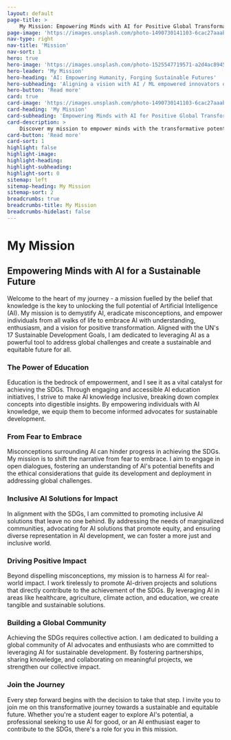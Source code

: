 ```yaml
---
layout: default
page-title: >
    My Mission: Empowering Minds with AI for Positive Global Transformation
page-image: 'https://images.unsplash.com/photo-1490730141103-6cac27aaab94?ixlib=rb-4.0.3&ixid=M3wxMjA3fDB8MHxwaG90by1wYWdlfHx8fGVufDB8fHx8fA%3D%3D&auto=format&fit=crop&w=2070&q=80'
nav-type: right
nav-title: 'Mission'
nav-sort: 1
hero: true
hero-image: 'https://images.unsplash.com/photo-1525547719571-a2d4ac8945e2?ixlib=rb-1.2.1&ixid=MnwxMjA3fDB8MHxwaG90by1wYWdlfHx8fGVufDB8fHx8&auto=format&fit=crop&w=1064&q=80'
hero-leader: 'My Mission'
hero-heading: 'AI: Empowering Humanity, Forging Sustainable Futures'
hero-subheading: 'Aligning a vision with AI / ML empowered innovators of tomorrow'
hero-button: 'Read more'
card: true
card-image: 'https://images.unsplash.com/photo-1490730141103-6cac27aaab94?ixlib=rb-4.0.3&ixid=M3wxMjA3fDB8MHxwaG90by1wYWdlfHx8fGVufDB8fHx8fA%3D%3D&auto=format&fit=crop&w=2070&q=80'
card-heading: 'My Mission'
card-subheading: 'Empowering Minds with AI for Positive Global Transformation'
card-description: >
    Discover my mission to empower minds with the transformative potential of Artificial Intelligence (AI) for positive global change. Explore how AI can revolutionize education, demystify its complexities, and create AI-empowered innovators who shape a better tomorrow.
card-button: 'Read more'
card-sort: 1
highlight: false
highlight-image: 
highlight-heading: 
highlight-subheading: 
highlight-sort: 0
sitemap: left
sitemap-heading: My Mission
sitemap-sort: 2
breadcrumbs: true
breadcrumbs-title: My Mission
breadcrumbs-hidelast: false
---
```


# My Mission

## Empowering Minds with AI for a Sustainable Future

Welcome to the heart of my journey - a mission fuelled by the belief that knowledge is the key to unlocking the full potential of Artificial Intelligence (AI). My mission is to demystify AI, eradicate misconceptions, and empower individuals from all walks of life to embrace AI with understanding, enthusiasm, and a vision for positive transformation. Aligned with the UN's 17 Sustainable Development Goals, I am dedicated to leveraging AI as a powerful tool to address global challenges and create a sustainable and equitable future for all.

### The Power of Education

Education is the bedrock of empowerment, and I see it as a vital catalyst for achieving the SDGs. Through engaging and accessible AI education initiatives, I strive to make AI knowledge inclusive, breaking down complex concepts into digestible insights. By empowering individuals with AI knowledge, we equip them to become informed advocates for sustainable development.

### From Fear to Embrace

Misconceptions surrounding AI can hinder progress in achieving the SDGs. My mission is to shift the narrative from fear to embrace. I aim to engage in open dialogues, fostering an understanding of AI's potential benefits and the ethical considerations that guide its development and deployment in addressing global challenges.

### Inclusive AI Solutions for Impact

In alignment with the SDGs, I am committed to promoting inclusive AI solutions that leave no one behind. By addressing the needs of marginalized communities, advocating for AI solutions that promote equity, and ensuring diverse representation in AI development, we can foster a more just and inclusive world.

### Driving Positive Impact

Beyond dispelling misconceptions, my mission is to harness AI for real-world impact. I work tirelessly to promote AI-driven projects and solutions that directly contribute to the achievement of the SDGs. By leveraging AI in areas like healthcare, agriculture, climate action, and education, we create tangible and sustainable solutions.

### Building a Global Community

Achieving the SDGs requires collective action. I am dedicated to building a global community of AI advocates and enthusiasts who are committed to leveraging AI for sustainable development. By fostering partnerships, sharing knowledge, and collaborating on meaningful projects, we strengthen our collective impact.

### Join the Journey

Every step forward begins with the decision to take that step. I invite you to join me on this transformative journey towards a sustainable and equitable future. Whether you're a student eager to explore AI's potential, a professional seeking to use AI for good, or an AI enthusiast eager to contribute to the SDGs, there's a role for you in this mission.
